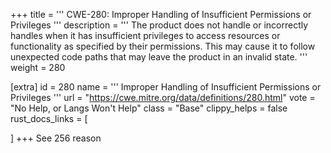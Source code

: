 +++
title = '''
CWE-280: Improper Handling of Insufficient Permissions or Privileges 
'''
description	= '''
The product does not handle or incorrectly handles when it has insufficient privileges to access resources or functionality as specified by their permissions. This may cause it to follow unexpected code paths that may leave the product in an invalid state.
'''
weight = 280

[extra]
id = 280
name = '''
Improper Handling of Insufficient Permissions or Privileges 
'''
url = "https://cwe.mitre.org/data/definitions/280.html"
vote = "No Help, or Langs Won't Help"
class = "Base"
clippy_helps = false
rust_docs_links = [
	
]
+++
See 256 reason